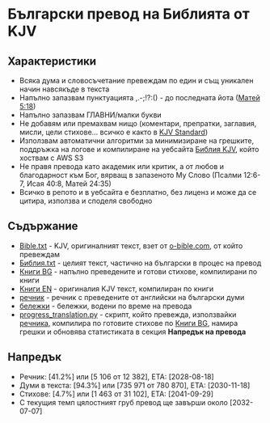# Български превод на Библията от KJV


## Характеристики
- Всяка дума и словосъчетание превеждам по един и същ уникален начин навсякъде в текста
- Напълно запазвам пунктуацията ,.-;!?:() - до последната йота (<u title="Докато небето и земята не минат, ни една йота или ни една точка не ще по никой начин мине от закона, докато всичко не се изпълни.">Матей 5:18</u>)
- Напълно запазвам ГЛАВНИ/малки букви
- Не добавям или премахвам нищо (коментари, препратки, заглавия, мисли, цели стихове... всичко е както в [KJV Standard](https://www.kingjamesbibleonline.org))
- Използвам автоматични алгоритми за минимизиране на грешките, поддръжка на логове и компилиране на уебсайта [Библия KJV](http://site-for-kjv-bg-translation.s3-website-us-east-1.amazonaws.com/), който хоствам с AWS S3
- Не правя превода като академик или критик, а от любов и благодарност към Бог, вярващ в запазеното Му Слово (Псалми 12:6-7, Исая 40:8, Матей 24:35)
- Всичко в репото и в уебсайта е безплатно, без лиценз и може да се цитира, използва и споделя свободно


## Съдържание
- [Bible.txt](https://github.com/TraxData313/KJV-BG-translation/blob/main/kjb-en/Bible.txt) - KJV, оригиналният текст, взет от [o-bible.com](https://www.o-bible.com/download/kjv.txt), от който превеждам
- [Библия.txt](https://github.com/TraxData313/KJV-BG-translation/blob/main/kjb-bg/%D0%91%D0%B8%D0%B1%D0%BB%D0%B8%D1%8F.txt) - целият текст, частично на български в процес на превод
- [Книги BG](https://github.com/TraxData313/KJV-BG-translation/tree/main/kjb-bg/compiled_text_by_books) - напълно преведените и готови стихове, компилирани по книги
- [Книги EN](https://github.com/TraxData313/KJV-BG-translation/tree/main/kjb-en/compiled_text_by_books) - оригиналия KJV текст, компилиран по книги
- [речник](https://github.com/TraxData313/KJV-BG-translation/blob/main/%D1%80%D0%B5%D1%87%D0%BD%D0%B8%D0%BA.txt) - речник с преведените от английски на български думи
- [бележки](https://github.com/TraxData313/KJV-BG-translation/blob/main/translation_decision_notes.txt) - бележки, водени по време на превода
- [progress_translation.py](https://github.com/TraxData313/KJV-BG-translation/blob/main/progress_translation.py) - скрипт, който превежда, използвайки [речника](https://github.com/TraxData313/KJV-BG-translation/blob/main/%D1%80%D0%B5%D1%87%D0%BD%D0%B8%D0%BA.txt), компилира по готовите стихове по [Книги BG](https://github.com/TraxData313/KJV-BG-translation/tree/main/kjb-bg/compiled_text_by_books), намира грешки и обновява статистиката в секция **Напредък на превода**


## Напредък
- Речник: [41.2%] или [5 106 от 12 382], ETA: [2028-08-18]
- Думи в текста: [94.3%] или [735 971 от 780 870], ETA: [2030-11-18]
- Стихове: [4.7%] или [1 463 от 31 102], ETA: [2041-09-29]
- С текущия темп цялостният груб превод ще завърши около [2032-07-07]

